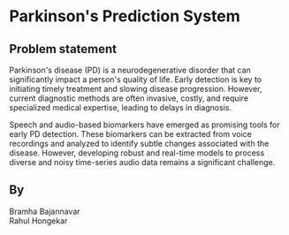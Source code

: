 # Parkinson's Prediction System

## Problem statement
Parkinson's disease (PD) is a neurodegenerative disorder that can significantly impact a person's quality of life. Early detection is key to initiating timely treatment and slowing disease progression. However, current diagnostic methods are often invasive, costly, and require specialized medical expertise, leading to delays in diagnosis.

Speech and audio-based biomarkers have emerged as promising tools for early PD detection. These biomarkers can be extracted from voice recordings and analyzed to identify subtle changes associated with the disease. However, developing robust and real-time models to process diverse and noisy time-series audio data remains a significant challenge.



## By
Bramha Bajannavar<br>
Rahul Hongekar<br>
